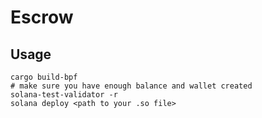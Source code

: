 # Escrow

## Usage

```shell
cargo build-bpf
# make sure you have enough balance and wallet created
solana-test-validator -r
solana deploy <path to your .so file>
```
